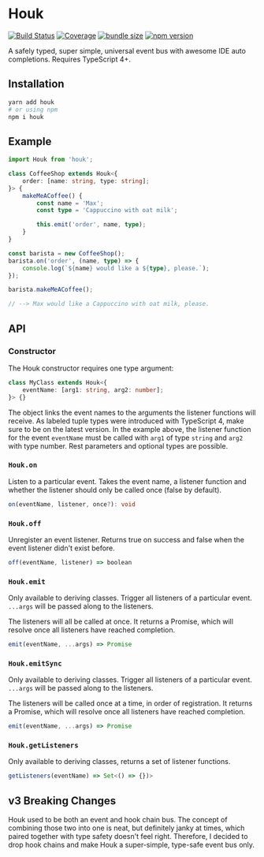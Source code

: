 # Houk

[![Build Status](https://img.shields.io/gitlab/pipeline/krmax44/houk)](https://gitlab.com/krmax44/houk/pipelines)
[![Coverage](https://gitlab.com/krmax44/houk/badges/master/coverage.svg?style=flat)](https://gitlab.com/krmax44/houk/pipelines)
[![bundle size](https://img.shields.io/bundlephobia/minzip/houk)](https://bundlephobia.com/result?p=houk)
[![npm version](https://img.shields.io/npm/v/houk)](https://www.npmjs.com/package/houk)

A safely typed, super simple, universal event bus with awesome IDE auto completions. Requires TypeScript 4+.

## Installation

```bash
yarn add houk
# or using npm
npm i houk
```

## Example

```ts
import Houk from 'houk';

class CoffeeShop extends Houk<{
	order: [name: string, type: string];
}> {
	makeMeACoffee() {
		const name = 'Max';
		const type = 'Cappuccino with oat milk';

		this.emit('order', name, type);
	}
}

const barista = new CoffeeShop();
barista.on('order', (name, type) => {
	console.log(`${name} would like a ${type}, please.`);
});

barista.makeMeACoffee();

// --> Max would like a Cappuccino with oat milk, please.
```

## API

### Constructor

The Houk constructor requires one type argument:

```ts
class MyClass extends Houk<{
	eventName: [arg1: string, arg2: number];
}> {}
```

The object links the event names to the arguments the listener functions will receive. As labeled tuple types were introduced with TypeScript 4, make sure to be on the latest version.
In the example above, the listener function for the event `eventName` must be called with `arg1` of type `string` and `arg2` with type number. Rest parameters and optional types are possible.

### `Houk.on`

Listen to a particular event. Takes the event name, a listener function and whether the listener should only be called once (false by default).

```ts
on(eventName, listener, once?): void
```

### `Houk.off`

Unregister an event listener. Returns true on success and false when the event listener didn't exist before.

```ts
off(eventName, listener) => boolean
```

### `Houk.emit`

Only available to deriving classes. Trigger all listeners of a particular event. `...args` will be passed along to the listeners.

The listeners will all be called at once. It returns a Promise, which will resolve once all listeners have reached completion.

```ts
emit(eventName, ...args) => Promise
```

### `Houk.emitSync`

Only available to deriving classes. Trigger all listeners of a particular event. `...args` will be passed along to the listeners.

The listeners will be called once at a time, in order of registration. It returns a Promise, which will resolve once all listeners have reached completion.

```ts
emit(eventName, ...args) => Promise
```

### `Houk.getListeners`

Only available to deriving classes, returns a set of listener functions.

```ts
getListeners(eventName) => Set<() => {})>
```

## v3 Breaking Changes

Houk used to be both an event and hook chain bus. The concept of combining those two into one is neat, but definitely janky at times, which paired together with type safety doesn't feel right. Therefore, I decided to drop hook chains and make Houk a super-simple, type-safe event bus only.
